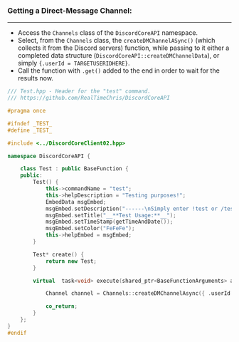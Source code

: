 ### **Getting a Direct-Message Channel:**
---
- Access the `Channels` class of the `DiscordCoreAPI` namespace.
- Select, from the `Channels` class, the `createDMChannelASync()` (which collects it from the Discord servers) function, while passing to it either a completed data structure (`DiscordCoreAPI::createDMChannelData`), or simply `{.userId = TARGETUSERIDHERE}`.
- Call the function with `.get()` added to the end in order to wait for the results now.

```cpp
/// Test.hpp - Header for the "test" command.
/// https://github.com/RealTimeChris/DiscordCoreAPI

#pragma once

#ifndef _TEST_
#define _TEST_

#include <../DiscordCoreClient02.hpp>

namespace DiscordCoreAPI {

	class Test : public BaseFunction {
	public:
		Test() {
			this->commandName = "test";
			this->helpDescription = "Testing purposes!";
			EmbedData msgEmbed;
			msgEmbed.setDescription("------\nSimply enter !test or /test!\n------");
			msgEmbed.setTitle("__**Test Usage:**__");
			msgEmbed.setTimeStamp(getTimeAndDate());
			msgEmbed.setColor("FeFeFe");
			this->helpEmbed = msgEmbed;
		}

		Test* create() {
			return new Test;
		}

		virtual  task<void> execute(shared_ptr<BaseFunctionArguments> args) {

			Channel channel = Channels::createDMChannelAsync({ .userId = args->eventData.getAuthorId() }).get();

			co_return;
		}
	};
}
#endif
```
